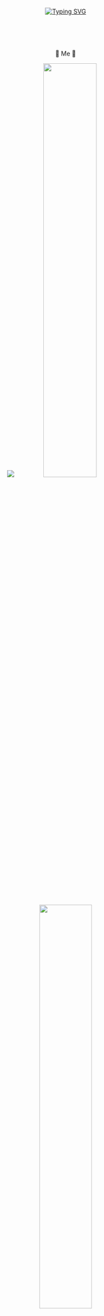 <div align="center">
<br><br><br>
 
[![Typing SVG](https://readme-typing-svg.demolab.com?font=Lobster&size=30&duration=4000&pause=1000&color=4047C3&center=true&vCenter=true&width=600&lines=Hi+there%F0%9F%91%8B%2C+I'm+Hoon2%F0%9F%90%B6)](https://git.io/typing-svg)

<br><br><br>

🧸 Me 🧸

<img src="https://img.shields.io/badge/HTML-32c1ed?style=for-the-badge&logo=HTML&logoColor=white"/>

 <a href="s">
  <img src="https://github-readme-stats.vercel.app/api?username=Jhoon2&theme=tokyonight&show_icons=true" width="49.2%" />
</a>
 
<a href="s">
  <img src="https://github-readme-stats.vercel.app/api/top-langs/?username=Jhoon2&exclude_repo=dkssud8150.github.io&layout=compact&theme=tokyonight" width=48.6% />
</a>

<br><br><br>

[![Hits](https://hits.seeyoufarm.com/api/count/incr/badge.svg?url=https%3A%2F%2Fgithub.com%2FJhoon2&count_bg=%23918FE0&title_bg=%23545454&icon=github.svg&icon_color=%23E7E7E7&title=Views&edge_flat=false)](https://hits.seeyoufarm.com)</div>

</div>

<!--
**devpla/devpla** is a ✨ _special_ ✨ repository because its `README.md` (this file) appears on your GitHub profile.

Here are some ideas to get you started:

- 🔭 I’m currently working on ...
- 🌱 I’m currently learning ...
- 👯 I’m looking to collaborate on ...
- 🤔 I’m looking for help with ...
- 💬 Ask me about ...
- 📫 How to reach me: ...
- 😄 Pronouns: ...
- ⚡ Fun fact: ...
  -->
